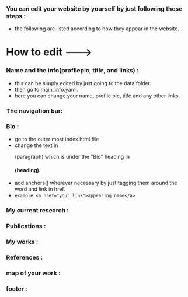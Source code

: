 ### You can edit your website by yourself by just following these steps :
- the following are listed according to how they appear in the website.
# How to edit --->
### Name and the info(profilepic, title, and links) :
- this can be simply edited by just going to the data folder.
- then go to main_info.yaml.
- here you can change your name, profile pic, title and any other links.
### The navigation bar:
### Bio :
- go to the outer most index.html file
- change the text in <p>(paragraph) which is under the "Bio" heading in <h4>(heading).
- add anchors(<a>) wherever necessary by just tagging them around the word and link in href.
- ``` example <a href="your link">appearing name</a> ```
### My current research :
### Publications :
### My works :
### References :
### map of your work :
### footer :
